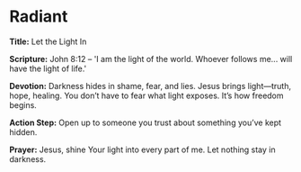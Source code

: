 # Radiant

**Title:** Let the Light In

**Scripture:** John 8:12 – 'I am the light of the world. Whoever follows me... will have the light of life.'

**Devotion:**
Darkness hides in shame, fear, and lies. Jesus brings light—truth, hope, healing. You don’t have to fear what light exposes. It’s how freedom begins.

**Action Step:** Open up to someone you trust about something you’ve kept hidden.

**Prayer:**
Jesus, shine Your light into every part of me. Let nothing stay in darkness.